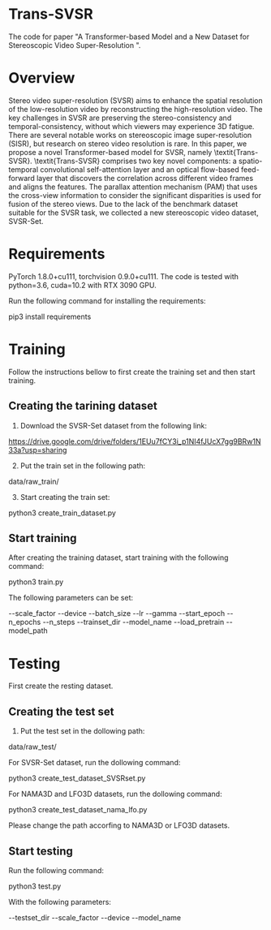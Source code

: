 # Trans-SVSR



The code for paper "A Transformer-based Model and a New Dataset for Stereoscopic Video Super-Resolution ".


# Overview #
Stereo video super-resolution (SVSR) aims to enhance the spatial resolution of the low-resolution video by reconstructing the high-resolution video. The key challenges in SVSR are preserving the stereo-consistency and temporal-consistency, without which viewers may experience 3D fatigue. There are several notable works on stereoscopic image super-resolution (SISR), but research on stereo video resolution is rare. In this paper, we propose a novel Transformer-based model for SVSR, namely \textit{Trans-SVSR}. \textit{Trans-SVSR} comprises two key novel components: a spatio-temporal convolutional self-attention layer and an optical flow-based feed-forward layer that discovers the correlation across different video frames and aligns the features. The parallax attention mechanism (PAM) that uses the cross-view information to consider the significant disparities is used for fusion of the stereo views. Due to the lack of the benchmark dataset suitable for the SVSR task, we collected a new stereoscopic video dataset, SVSR-Set.

# Requirements #

PyTorch 1.8.0+cu111, torchvision 0.9.0+cu111. The code is tested with python=3.6, cuda=10.2 with RTX 3090 GPU.


Run the following command for installing the requirements:

pip3 install requirements

# Training #

Follow the instructions bellow to first create the training set and then start training.

## Creating the tarining dataset ## 

1. Download the SVSR-Set dataset from the following link:

https://drive.google.com/drive/folders/1EUu7fCY3i_p1NI4fJUcX7gg9BRw1N33a?usp=sharing

2. Put the train set in the following path:

data/raw_train/

3. Start creating the train set:

python3 create_train_dataset.py


## Start training ## 

After creating the training dataset, start training with the following command:

python3 train.py 

The following parameters can be set:

--scale_factor
--device
--batch_size
--lr
--gamma
--start_epoch
--n_epochs
--n_steps
--trainset_dir
--model_name
--load_pretrain
--model_path


# Testing #
First create the resting dataset.

## Creating the test set ## 

1. Put the test set in the dollowing path:

data/raw_test/

For SVSR-Set dataset, run the dollowing command:

python3 create_test_dataset_SVSRset.py


For NAMA3D and LFO3D datasets, run the dollowing command:

python3 create_test_dataset_nama_lfo.py

Please change the path accorfing to NAMA3D or LFO3D datasets.


## Start testing ## 

Run the following command:

python3 test.py

With the following parameters:

--testset_dir
--scale_factor
--device
--model_name
    

